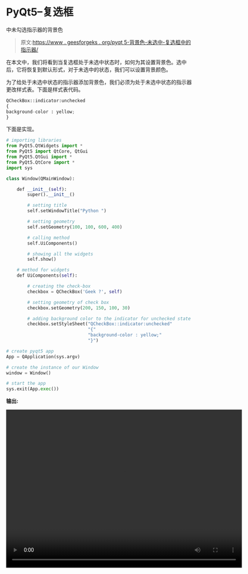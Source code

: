 # PyQt5–复选框

中未勾选指示器的背景色

> 原文:[https://www . geesforgeks . org/pyqt 5-背景色-未选中-复选框中的指示器/](https://www.geeksforgeeks.org/pyqt5-background-color-of-un-checked-indicator-in-check-box/)

在本文中，我们将看到当复选框处于未选中状态时，如何为其设置背景色。选中后，它将恢复到默认形式，对于未选中的状态，我们可以设置背景颜色。

为了给处于未选中状态的指示器添加背景色，我们必须为处于未选中状态的指示器更改样式表。下面是样式表代码。

```py
QCheckBox::indicator:unchecked
{
background-color : yellow;
}

```

下面是实现。

```py
# importing libraries
from PyQt5.QtWidgets import * 
from PyQt5 import QtCore, QtGui
from PyQt5.QtGui import * 
from PyQt5.QtCore import * 
import sys

class Window(QMainWindow):

    def __init__(self):
        super().__init__()

        # setting title
        self.setWindowTitle("Python ")

        # setting geometry
        self.setGeometry(100, 100, 600, 400)

        # calling method
        self.UiComponents()

        # showing all the widgets
        self.show()

    # method for widgets
    def UiComponents(self):

        # creating the check-box
        checkbox = QCheckBox('Geek ?', self)

        # setting geometry of check box
        checkbox.setGeometry(200, 150, 100, 30)

        # adding background color to the indicator for unchecked state
        checkbox.setStyleSheet("QCheckBox::indicator:unchecked"
                               "{"
                               "background-color : yellow;"
                               "}")

# create pyqt5 app
App = QApplication(sys.argv)

# create the instance of our Window
window = Window()

# start the app
sys.exit(App.exec())
```

**输出:**

<video class="wp-video-shortcode" id="video-392019-1" width="640" height="428" preload="metadata" controls=""><source type="video/mp4" src="https://media.geeksforgeeks.org/wp-content/uploads/20200329161114/Python-29-03-2020-16_09_41.mp4?_=1">[https://media.geeksforgeeks.org/wp-content/uploads/20200329161114/Python-29-03-2020-16_09_41.mp4](https://media.geeksforgeeks.org/wp-content/uploads/20200329161114/Python-29-03-2020-16_09_41.mp4)</video>